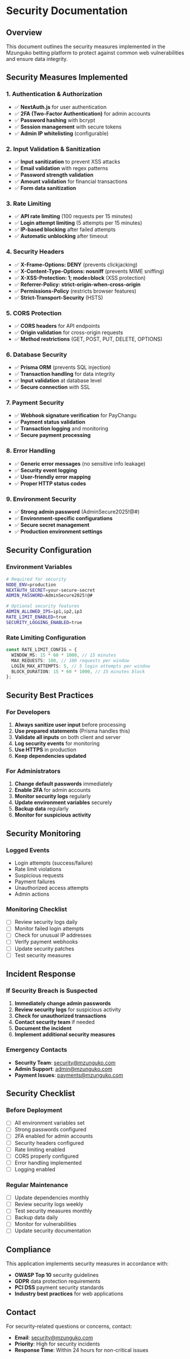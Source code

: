 # Security Documentation

## Overview
This document outlines the security measures implemented in the Mzunguko betting platform to protect against common web vulnerabilities and ensure data integrity.

## Security Measures Implemented

### 1. Authentication & Authorization
- ✅ **NextAuth.js** for user authentication
- ✅ **2FA (Two-Factor Authentication)** for admin accounts
- ✅ **Password hashing** with bcrypt
- ✅ **Session management** with secure tokens
- ✅ **Admin IP whitelisting** (configurable)

### 2. Input Validation & Sanitization
- ✅ **Input sanitization** to prevent XSS attacks
- ✅ **Email validation** with regex patterns
- ✅ **Password strength validation**
- ✅ **Amount validation** for financial transactions
- ✅ **Form data sanitization**

### 3. Rate Limiting
- ✅ **API rate limiting** (100 requests per 15 minutes)
- ✅ **Login attempt limiting** (5 attempts per 15 minutes)
- ✅ **IP-based blocking** after failed attempts
- ✅ **Automatic unblocking** after timeout

### 4. Security Headers
- ✅ **X-Frame-Options: DENY** (prevents clickjacking)
- ✅ **X-Content-Type-Options: nosniff** (prevents MIME sniffing)
- ✅ **X-XSS-Protection: 1; mode=block** (XSS protection)
- ✅ **Referrer-Policy: strict-origin-when-cross-origin**
- ✅ **Permissions-Policy** (restricts browser features)
- ✅ **Strict-Transport-Security** (HSTS)

### 5. CORS Protection
- ✅ **CORS headers** for API endpoints
- ✅ **Origin validation** for cross-origin requests
- ✅ **Method restrictions** (GET, POST, PUT, DELETE, OPTIONS)

### 6. Database Security
- ✅ **Prisma ORM** (prevents SQL injection)
- ✅ **Transaction handling** for data integrity
- ✅ **Input validation** at database level
- ✅ **Secure connection** with SSL

### 7. Payment Security
- ✅ **Webhook signature verification** for PayChangu
- ✅ **Payment status validation**
- ✅ **Transaction logging** and monitoring
- ✅ **Secure payment processing**

### 8. Error Handling
- ✅ **Generic error messages** (no sensitive info leakage)
- ✅ **Security event logging**
- ✅ **User-friendly error mapping**
- ✅ **Proper HTTP status codes**

### 9. Environment Security
- ✅ **Strong admin password** (AdminSecure2025!@#)
- ✅ **Environment-specific configurations**
- ✅ **Secure secret management**
- ✅ **Production environment settings**

## Security Configuration

### Environment Variables
```bash
# Required for security
NODE_ENV=production
NEXTAUTH_SECRET=your-secure-secret
ADMIN_PASSWORD=AdminSecure2025!@#

# Optional security features
ADMIN_ALLOWED_IPS=ip1,ip2,ip3
RATE_LIMIT_ENABLED=true
SECURITY_LOGGING_ENABLED=true
```

### Rate Limiting Configuration
```typescript
const RATE_LIMIT_CONFIG = {
  WINDOW_MS: 15 * 60 * 1000, // 15 minutes
  MAX_REQUESTS: 100, // 100 requests per window
  LOGIN_MAX_ATTEMPTS: 5, // 5 login attempts per window
  BLOCK_DURATION: 15 * 60 * 1000, // 15 minutes block
};
```

## Security Best Practices

### For Developers
1. **Always sanitize user input** before processing
2. **Use prepared statements** (Prisma handles this)
3. **Validate all inputs** on both client and server
4. **Log security events** for monitoring
5. **Use HTTPS** in production
6. **Keep dependencies updated**

### For Administrators
1. **Change default passwords** immediately
2. **Enable 2FA** for admin accounts
3. **Monitor security logs** regularly
4. **Update environment variables** securely
5. **Backup data** regularly
6. **Monitor for suspicious activity**

## Security Monitoring

### Logged Events
- Login attempts (success/failure)
- Rate limit violations
- Suspicious requests
- Payment failures
- Unauthorized access attempts
- Admin actions

### Monitoring Checklist
- [ ] Review security logs daily
- [ ] Monitor failed login attempts
- [ ] Check for unusual IP addresses
- [ ] Verify payment webhooks
- [ ] Update security patches
- [ ] Test security measures

## Incident Response

### If Security Breach is Suspected
1. **Immediately change admin passwords**
2. **Review security logs** for suspicious activity
3. **Check for unauthorized transactions**
4. **Contact security team** if needed
5. **Document the incident**
6. **Implement additional security measures**

### Emergency Contacts
- **Security Team**: security@mzunguko.com
- **Admin Support**: admin@mzunguko.com
- **Payment Issues**: payments@mzunguko.com

## Security Checklist

### Before Deployment
- [ ] All environment variables set
- [ ] Strong passwords configured
- [ ] 2FA enabled for admin accounts
- [ ] Security headers configured
- [ ] Rate limiting enabled
- [ ] CORS properly configured
- [ ] Error handling implemented
- [ ] Logging enabled

### Regular Maintenance
- [ ] Update dependencies monthly
- [ ] Review security logs weekly
- [ ] Test security measures monthly
- [ ] Backup data daily
- [ ] Monitor for vulnerabilities
- [ ] Update security documentation

## Compliance

This application implements security measures in accordance with:
- **OWASP Top 10** security guidelines
- **GDPR** data protection requirements
- **PCI DSS** payment security standards
- **Industry best practices** for web applications

## Contact

For security-related questions or concerns, contact:
- **Email**: security@mzunguko.com
- **Priority**: High for security incidents
- **Response Time**: Within 24 hours for non-critical issues 